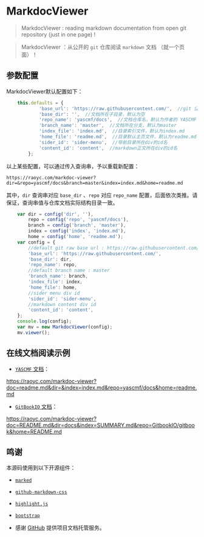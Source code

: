 # MarkdocViewer

> MarkdocViewer : reading markdown documentation from open git repository (just in one page) !

> MarkdocViewer ：从公开的 `git` 仓库阅读 `markdown` 文档 （就一个页面）！


## 参数配置

MarkdocViewer默认配置如下：

```javascript
    this.defaults = {
            'base_url': 'https://raw.githubusercontent.com/',  //git 公共仓库 raw 基地址
            'base_dir': '',  //文档所在子目录，默认为空
            'repo_name': 'yascmf/docs',  //文档仓库名，默认为作者的 YASCMF 文档库
            'branch_name': 'master',  //文档所在分支，默认为master
            'index_file': 'index.md',  //目录索引文件，默认为index.md
            'home_file': 'readme.md',  //目录默认主页文件，默认为readme.md
            'sider_id': 'sider-menu',  //导航目录所在div的id名
            'content_id': 'content',  //markdown正文所在div的id名
        };
```

以上某些配置，可以通过传入查询串，予以重载新配置：

`https://raoyc.com/markdoc-viewer?dir=&repo=yascmf/docs&branch=master&index=index.md&home=readme.md`

其中，`dir` 查询串对应 `base_dir` 、`repo` 对应 `repo_name` 配置，后面依次类推。请保证，查询串值与仓库文档实际结构目录一致。

```javascript
    var dir = config('dir', ''),
        repo = config('repo', 'yascmf/docs'),
        branch = config('branch', 'master'),
        index = config('index', 'index.md'),
        home = config('home', 'readme.md');
    var config = {
        //default git raw base url : https://raw.githubusercontent.com/
        'base_url': 'https://raw.githubusercontent.com/',
        'base_dir': dir,
        'repo_name': repo,
        //default branch name : master
        'branch_name': branch,
        'index_file': index,
        'home_file': home,
        //sider menu div id
        'sider_id': 'sider-menu',
        //markdown content div id
        'content_id': 'content',
    };
    console.log(config);
    var mv = new MarkdocViewer(config);
    mv.viewer();
```

## 在线文档阅读示例

*   [`YASCMF` 文档](https://github.com/yascmf/docs)：

https://raoyc.com/markdoc-viewer?doc=readme.md&dir=&index=index.md&repo=yascmf/docs&home=readme.md


*   [`GitBookIO` 文档](https://github.com/GitbookIO/gitbook/tree/master/docs)：

https://raoyc.com/markdoc-viewer?doc=README.md&dir=docs&index=SUMMARY.md&repo=GitbookIO/gitbook&home=README.md


## 鸣谢

本源码使用到以下开源组件：

- [`marked`](https://github.com/chjj/marked)

- [`github-markdown-css`](https://github.com/sindresorhus/github-markdown-css)

- [`highlight.js`](https://highlightjs.org/)

- [`bootstrap`](http://getbootstrap.com/)

- 感谢 [GitHub](https://github.com) 提供项目文档托管服务。